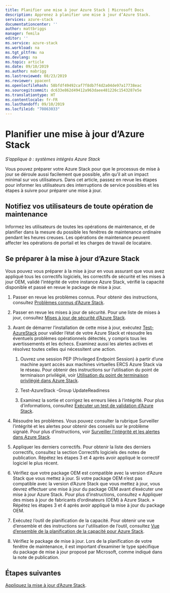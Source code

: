 ```yaml
---
title: Planifier une mise à jour Azure Stack | Microsoft Docs
description: Apprenez à planifier une mise à jour d’Azure Stack.
services: azure-stack
documentationcenter: ''
author: mattbriggs
manager: femila
editor: ''
ms.service: azure-stack
ms.workload: na
ms.tgt_pltfrm: na
ms.devlang: na
ms.topic: article
ms.date: 09/10/2019
ms.author: mabrigg
ms.lastreviewed: 08/23/2019
ms.reviewer: ppacent
ms.openlocfilehash: 58bfdf49492caf7f8db7f4d2a04de97a17738eac
ms.sourcegitcommit: dc633e862d49412a963daee481226c1543287e5e
ms.translationtype: HT
ms.contentlocale: fr-FR
ms.lasthandoff: 09/10/2019
ms.locfileid: "70863033"
---
```

# <a name="plan-for-an-azure-stack-update"></a>Planifier une mise à jour d’Azure Stack

*S’applique à : systèmes intégrés Azure Stack*

Vous pouvez préparer votre Azure Stack pour que le processus de mise à jour se déroule aussi facilement que possible, afin qu’il ait un impact minimal sur vos utilisateurs. Dans cet article, passez en revue les étapes pour informer les utilisateurs des interruptions de service possibles et les étapes à suivre pour préparer une mise à jour.

## <a name="notify-your-users-of-maintenance-operations"></a>Notifiez vos utilisateurs de toute opération de maintenance

Informez les utilisateurs de toutes les opérations de maintenance, et de planifier dans la mesure du possible les fenêtres de maintenance ordinaire pendant les heures creuses. Les opérations de maintenance peuvent affecter les opérations de portail et les charges de travail de locataire.

## <a name="prepare-for-an-azure-stack-update"></a>Se préparer à la mise à jour d’Azure Stack

Vous pouvez vous préparer à la mise à jour en vous assurant que vous avez appliqué tous les correctifs logiciels, les correctifs de sécurité et les mises à jour OEM, validé l’intégrité de votre instance Azure Stack, vérifié la capacité disponible et passé en revue le package de mise à jour.

1. Passer en revue les problèmes connus. Pour obtenir des instructions, consultez [Problèmes connus d’Azure Stack](https://docs.microsoft.com/azure-stack/operator/azure-stack-release-notes-known-issues-1907).

2. Passer en revue les mises à jour de sécurité. Pour une liste de mises à jour, consultez [Mises à jour de sécurité d’Azure Stack](https://docs.microsoft.com/azure-stack/operator/azure-stack-release-notes-security-updates-1907).

3. Avant de démarrer l’installation de cette mise à jour, exécutez [Test-AzureStack](https://docs.microsoft.com/azure-stack/operator/azure-stack-diagnostic-test) pour valider l’état de votre Azure Stack et résoudre les éventuels problèmes opérationnels détectés, y compris tous les avertissements et les échecs. Examinez aussi les alertes actives et résolvez toutes celles qui nécessitent une action.

    1. Ouvrez une session PEP (Privileged Endpoint Session) à partir d’une machine ayant accès aux machines virtuelles ERCS Azure Stack via le réseau. Pour obtenir des instructions sur l’utilisation du point de terminaison privilégié, voir [Utilisation du point de terminaison privilégié dans Azure Stack](https://docs.microsoft.com/azure-stack/operator/azure-stack-privileged-endpoint).

    2. Test-AzureStack -Group UpdateReadiness

    3. Examinez la sortie et corrigez les erreurs liées à l’intégrité. Pour plus d’informations, consultez [Exécuter un test de validation d’Azure Stack](https://docs.microsoft.com/azure-stack/operator/azure-stack-diagnostic-test).

4. Résoudre les problèmes. Vous pouvez consulter la rubrique Surveiller l’intégrité et les alertes pour obtenir des conseils sur le problème signalé. Pour plus d’instructions, voir [Surveiller l’intégrité et les alertes dans Azure Stack](https://docs.microsoft.com/azure-stack/operator/azure-stack-monitor-health).

5. Appliquer les derniers correctifs. Pour obtenir la liste des derniers correctifs, consultez la section Correctifs logiciels des notes de publication. Répétez les étapes 3 et 4 après avoir appliqué le correctif logiciel le plus récent.

6. Vérifiez que votre package OEM est compatible avec la version d’Azure Stack que vous mettez à jour. Si votre package OEM n’est pas compatible avec la version d’Azure Stack que vous mettez à jour, vous devrez effectuer une mise à jour du package OEM avant d’exécuter une mise à jour Azure Stack. Pour plus d’instructions, consultez « Appliquer des mises à jour de fabricants d’ordinateurs (OEM) à Azure Stack. » Répétez les étapes 3 et 4 après avoir appliqué la mise à jour du package OEM.

7. Exécutez l’outil de planification de la capacité. Pour obtenir une vue d’ensemble et des instructions sur l'utilisation de l’outil, consultez [Vue d’ensemble de la planification de la capacité pour Azure Stack](https://docs.microsoft.com/azure-stack/operator/azure-stack-capacity-planning-overview).

8. Vérifiez le package de mise à jour. Lors de la planification de votre fenêtre de maintenance, il est important d’examiner le type spécifique du package de mise à jour proposé par Microsoft, comme indiqué dans la note de publication.

## <a name="next-steps"></a>Étapes suivantes

[Appliquez la mise à jour d’Azure Stack](azure-stack-apply-updates.md).
